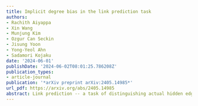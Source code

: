 ```yaml
---
title: Implicit degree bias in the link prediction task
authors:
- Rachith Aiyappa
- Xin Wang
- Munjung Kim
- Ozgur Can Seckin
- Jisung Yoon
- Yong-Yeol Ahn
- Sadamori Kojaku
date: '2024-06-01'
publishDate: '2024-06-02T08:01:25.786208Z'
publication_types:
- article-journal
publication: '*arXiv preprint arXiv:2405.14985*'
url_pdf: https://arxiv.org/abs/2405.14985
abstract: Link prediction -- a task of distinguishing actual hidden edges from random unconnected node pairs -- is one of the quintessential tasks in graph machine learning. Despite being widely accepted as a universal benchmark and a downstream task for representation learning, the validity of the link prediction benchmark itself has been rarely questioned. Here, we show that the common edge sampling procedure in the link prediction task has an implicit bias toward high-degree nodes and produces a highly skewed evaluation that favors methods overly dependent on node degree, to the extent that a ``null'' link prediction method based solely on node degree can yield nearly optimal performance. We propose a degree-corrected link prediction task that offers a more reasonable assessment that aligns better with the performance in the recommendation task. Finally, we demonstrate that the degree-corrected benchmark can more effectively train graph machine-learning models by reducing overfitting to node degrees and facilitating the learning of relevant structures in graphs.
---
```

